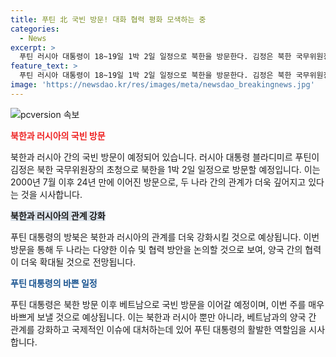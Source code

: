 ```yaml
---
title: 푸틴 北 국빈 방문! 대화 협력 평화 모색하는 중
categories:
  - News
excerpt: >
  푸틴 러시아 대통령이 18~19일 1박 2일 일정으로 북한을 방문한다. 김정은 북한 국무위원장의 초청으로 이뤄지는 방문은 2000년 이후 24년 만의 대북 러시아 정상 회담으로 주목된다. 이는 러시아와 북한이 우크라이나 전쟁 이후 서방에 대한 관계를 강화하는 중요한 계기로 평가되고 있다. 푸틴 대통령의 이번 방북은 양국의 관계를 더욱 밀착시킬 것으로 예상되며, 국제사회의 주목을 끌 가능성이 크다.
feature_text: >
  푸틴 러시아 대통령이 18~19일 1박 2일 일정으로 북한을 방문한다. 김정은 북한 국무위원장의 초청으로 이뤄지는 방문은 2000년 이후 24년 만의 대북 러시아 정상 회담으로 주목된다. 이는 러시아와 북한이 우크라이나 전쟁 이후 서방에 대한 관계를 강화하는 중요한 계기로 평가되고 있다. 푸틴 대통령의 이번 방북은 양국의 관계를 더욱 밀착시킬 것으로 예상되며, 국제사회의 주목을 끌 가능성이 크다.
image: 'https://newsdao.kr/res/images/meta/newsdao_breakingnews.jpg'
---
```


<p><img src="https://newsdao.kr/res/images/meta/newsdao_breakingnews.jpg" alt="pcversion 속보" /></p>

<p><b><span style="color: #ee2323;">북한과 러시아의 국빈 방문</span></b></p>

<p>북한과 러시아 간의 국빈 방문이 예정되어 있습니다. 러시아 대통령 블라디미르 푸틴이 김정은 북한 국무위원장의 초청으로 북한을 1박 2일 일정으로 방문할 예정입니다. 이는 2000년 7월 이후 24년 만에 이어진 방문으로, 두 나라 간의 관계가 더욱 깊어지고 있다는 것을 시사합니다.</p>

<p><b><span style="background-color: #21538527;">북한과 러시아의 관계 강화</span></b></p>

<p>푸틴 대통령의 방북은 북한과 러시아의 관계를 더욱 강화시킬 것으로 예상됩니다. 이번 방문을 통해 두 나라는 다양한 이슈 및 협력 방안을 논의할 것으로 보여, 양국 간의 협력이 더욱 확대될 것으로 전망됩니다.</p>

<p><b><span style="color: #1a5490;">푸틴 대통령의 바쁜 일정</span></b></p>

<p>푸틴 대통령은 북한 방문 이후 베트남으로 국빈 방문을 이어갈 예정이며, 이번 주를 매우 바쁘게 보낼 것으로 예상됩니다. 이는 북한과 러시아 뿐만 아니라, 베트남과의 양국 간 관계를 강화하고 국제적인 이슈에 대처하는데 있어 푸틴 대통령의 활발한 역할임을 시사합니다.</p>

